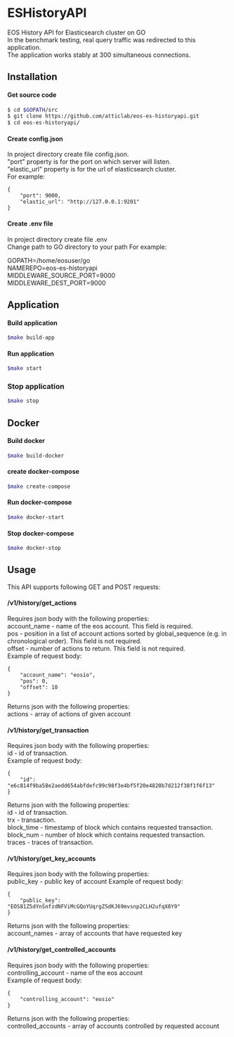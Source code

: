 # ESHistoryAPI
EOS History API for Elasticsearch cluster on GO  
In the benchmark testing, real query traffic was redirected to this application.  
The application works stably at 300 simultaneous connections.  

## Installation
#### Get source code
```sh
$ cd $GOPATH/src
$ git clone https://github.com/atticlab/eos-es-historyapi.git
$ cd eos-es-historyapi/
```
#### 
#### Create config.json
In project directory create file config.json.  
"port" property is for the port on which server will listen.  
"elastic_url" property is for the url of elasticsearch cluster.  
For example:

    {
        "port": 9000,
        "elastic_url": "http://127.0.0.1:9201"
    }
#### Create .env file
In project directory create file .env  
Change path to GO directory to your path
For example:

GOPATH=/home/eosuser/go  
NAMEREPO=eos-es-historyapi  
MIDDLEWARE_SOURCE_PORT=9000  
MIDDLEWARE_DEST_PORT=9000  
####
## Application
#### Build application
```sh
$make build-app
```
#### Run application
```sh
$make start
```
### Stop application
```sh
$make stop
```
## Docker
#### Build docker
```sh
$make build-docker
```
#### create docker-compose
```sh
$make create-compose
```
#### Run docker-compose
```sh
$make docker-start
```
#### Stop docker-compose
```sh
$make docker-stop
```
#### 
## Usage
This API supports following GET and POST requests:  

#### /v1/history/get_actions
Requires json body with the following properties:  
account_name - name of the eos account. This field is required.  
pos - position in a list of account actions sorted by global_sequence (e.g. in chronological order). This field is not required.  
offset - number of actions to return. This field is not required.  
Example of request body:

    {
        "account_name": "eosio",
        "pos": 0,
        "offset": 10
    }
  
Returns json with the following properties:  
actions - array of actions of given account  
#### /v1/history/get_transaction
Requires json body with the following properties:  
id - id of transaction.  
Example of request body:

    {
        "id": "e6c814f9ba58e2aedd654abfdefc99c98f3e4bf5f20e4820b7d212f38f1f6f13"
    }
  
Returns json with the following properties:  
id - id of transaction.  
trx - transaction.  
block_time - timestamp of block which contains requested transaction.  
block_num - number of block which contains requested transaction.  
traces - traces of transaction.  
#### /v1/history/get_key_accounts
Requires json body with the following properties:  
public_key - public key of account
Example of request body:

    {
        "public_key": "EOS81Z5dYnSnfzdNFViMcGQoYUqrgZSdKJ69mvsnp2CLH2ufqX8Y9"
    }
  
Returns json with the following properties:  
account_names - array of accounts that have requested key  
#### /v1/history/get_controlled_accounts
Requires json body with the following properties:  
controlling_account - name of the eos account  
Example of request body:

    {
        "controlling_account": "eosio"
    }
  
Returns json with the following properties:  
controlled_accounts - array of accounts controlled by requested account  
